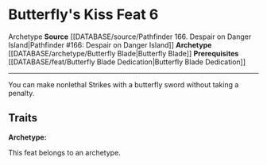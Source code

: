 ﻿---
feat: Butterfly's Kiss
id: '2705'
level: '6'
name: Butterfly's Kiss
prerequisite: '[[DATABASE/feat/Butterfly Blade Dedication|Butterfly Blade Dedication]]'
rarity: Common
source: '[[DATABASE/source/Pathfinder 166. Despair on Danger Island|Pathfinder #166:
  Despair on Danger Island]]'
trait:
- '[[DATABASE/trait/Archetype|Archetype]]'
type: Feat

---
# Butterfly's Kiss <span class="item-type">Feat 6</span>

<span class="item-trait">Archetype</span>
**Source** [[DATABASE/source/Pathfinder 166. Despair on Danger Island|Pathfinder #166: Despair on Danger Island]]
**Archetype** [[DATABASE/archetype/Butterfly Blade|Butterfly Blade]]
**Prerequisites** [[DATABASE/feat/Butterfly Blade Dedication|Butterfly Blade Dedication]]

---
You can make nonlethal Strikes with a butterfly sword without taking a penalty.

## Traits

**Archetype:**

This feat belongs to an archetype.